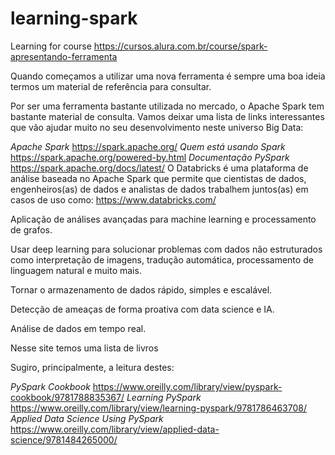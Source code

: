 # learning-spark
Learning for course https://cursos.alura.com.br/course/spark-apresentando-ferramenta



Quando começamos a utilizar uma nova ferramenta é sempre uma boa ideia termos um material de referência para consultar.

Por ser uma ferramenta bastante utilizada no mercado, o Apache Spark tem bastante material de consulta. Vamos deixar uma lista de links interessantes que vão ajudar muito no seu desenvolvimento neste universo Big Data:

*Apache Spark* https://spark.apache.org/
*Quem está usando Spark* https://spark.apache.org/powered-by.html
*Documentação PySpark* https://spark.apache.org/docs/latest/
O Databricks é uma plataforma de análise baseada no Apache Spark que permite que cientistas de dados, engenheiros(as) de dados e analistas de dados trabalhem juntos(as) em casos de uso como:
https://www.databricks.com/


Aplicação de análises avançadas para machine learning e processamento de grafos.

Usar deep learning para solucionar problemas com dados não estruturados como interpretação de imagens, tradução automática, processamento de linguagem natural e muito mais.

Tornar o armazenamento de dados rápido, simples e escalável.

Detecção de ameaças de forma proativa com data science e IA.

Análise de dados em tempo real.

Nesse site temos uma lista de livros

Sugiro, principalmente, a leitura destes:

*PySpark Cookbook* https://www.oreilly.com/library/view/pyspark-cookbook/9781788835367/
*Learning PySpark* https://www.oreilly.com/library/view/learning-pyspark/9781786463708/
*Applied Data Science Using PySpark* https://www.oreilly.com/library/view/applied-data-science/9781484265000/
